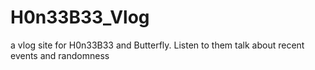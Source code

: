 # H0n33B33_Vlog
a vlog site for H0n33B33 and Butterfly.  Listen to them talk about recent events and randomness
